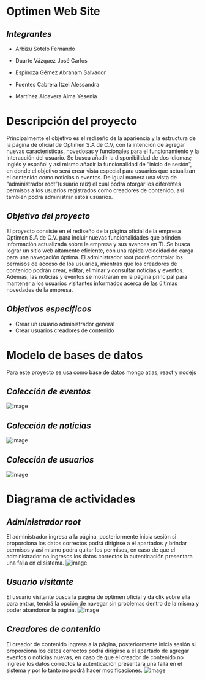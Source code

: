 # Optimen Web Site
## *Integrantes*
* Arbizu Sotelo Fernando 
+ Duarte Vázquez José Carlos
- Espinoza Gémez Abraham Salvador 
* Fuentes Cabrera Itzel Alessandra
+ Martínez Aldavera Alma Yesenia

# Descripción del proyecto
Principalmente el objetivo es el rediseño de la apariencia y la estructura de la página de oficial de Optimen S.A de C.V, con la intención de agregar nuevas características, novedosas y funcionales para el funcionamiento y la interacción del usuario. Se busca añadir la disponibilidad de dos idiomas; inglés y español y asi mismo añadir la funcionalidad de “inicio de sesión”, en donde el objetivo será crear vista especial para usuarios que actualizan el contenido como noticias o eventos. De igual manera una vista de “administrador root”(usuario raíz) el cual podrá otorgar los diferentes permisos a los usuarios registrados como creadores de contenido, así también podrá administrar estos usuarios.
## *Objetivo del proyecto*
El proyecto consiste en el rediseño de la página oficial de la empresa Optimen S.A de C.V. para incluir nuevas funcionalidades que brinden información actualizada sobre la empresa y sus avances en TI. Se busca lograr un sitio web altamente eficiente, con una rápida velocidad de carga para una navegación óptima. El administrador root podrá controlar los permisos de acceso de los usuarios, mientras que los creadores de contenido podrán crear, editar, eliminar y consultar noticias y eventos. Además, las noticias y eventos se mostrarán en la página principal para mantener a los usuarios visitantes informados acerca de las últimas novedades de la empresa.
## *Objetivos específicos*
* Crear un usuario administrador general 
* Crear usuarios creadores de contenido
# Modelo de bases de datos
Para este proyecto se usa como base de datos mongo atlas, react y nodejs 
 ## *Colección de eventos*
 ![image](https://user-images.githubusercontent.com/114689978/229676128-1061e5cc-6950-497e-88c8-4117dbf43b7e.png)
 ## *Colección de noticias*
 ![image](https://user-images.githubusercontent.com/114689978/229676147-14a7ea80-4c3b-4bc9-aacb-825364d3dd45.png)
 ## *Colección de usuarios*
 ![image](https://user-images.githubusercontent.com/114689978/229676178-7427c1f2-f566-4a77-9fda-6ffd38445e54.png)

# Diagrama de actividades
## *Administrador root*
El administrador ingresa a la página, posteriormente inicia sesión si proporciona los datos correctos podrá dirigirse a él apartados y brindar permisos y asi mismo podra quitar los permisos, en caso de que el administrador no ingresos los datos correctos la autenticación presentara una falla en el sistema.
![image](https://user-images.githubusercontent.com/114689978/229687620-b6461d04-00c1-4f62-8754-f73954ba8a52.png)
## *Usuario visitante*
El usuario visitante busca la página de optimen oficial y da clik sobre ella para entrar, tendrá la opción de navegar sin problemas dentro de la misma y poder abandonar la página.
![image](https://user-images.githubusercontent.com/114689978/229687697-9946ca84-8eef-4659-bb24-f839fe485b76.png)
## *Creadores de contenido*
El creador de contenido ingresa a la página, posteriormente inicia sesión si proporciona los datos correctos podrá dirigirse a él apartado de agregar eventos o noticias nuevas, en caso de que el creador de contenido no ingrese los datos correctos la autenticación presentara una falla en el sistema y por lo tanto no podrá hacer modificaciones.
![image](https://user-images.githubusercontent.com/114689978/229687816-059322c2-a50a-4d84-acaf-cac227784d87.png)



 
 
 



